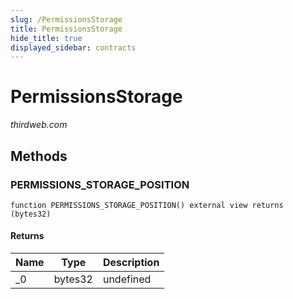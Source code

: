 ```yaml
---
slug: /PermissionsStorage
title: PermissionsStorage
hide_title: true
displayed_sidebar: contracts
---
```


# PermissionsStorage

_thirdweb.com_

## Methods

### PERMISSIONS_STORAGE_POSITION

```solidity
function PERMISSIONS_STORAGE_POSITION() external view returns (bytes32)
```

#### Returns

| Name | Type    | Description |
| ---- | ------- | ----------- |
| \_0  | bytes32 | undefined   |
